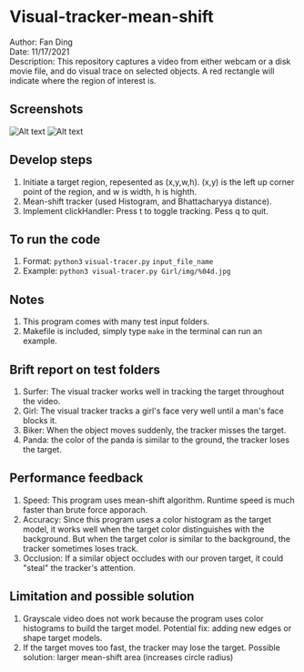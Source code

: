 # Visual-tracker-mean-shift
Author: Fan Ding \
Date: 11/17/2021 \
Description: This repository captures a video from either webcam or a disk movie file, and do visual trace on selected objects. A red rectangle will indicate where the region of interest is. 

## Screenshots
![Alt text](/Screenshot_Surfer?raw=true "Optional Title")
![Alt text](/Screenshot_Girl?raw=true "Optional Title")




## Develop steps
1. Initiate a target region, repesented as (x,y,w,h). (x,y) is the left up corner point of the region, and w is width, h is highth.
2. Mean-shift tracker (used Histogram, and Bhattacharyya distance).
3. Implement clickHandler: Press t to toggle tracking. Pess q to quit.


## To run the code
1. Format:
`python3` `visual-tracer.py` `input_file_name` 
2. Example:
`python3 visual-tracer.py Girl/img/%04d.jpg` 


## Notes
1. This program comes with many test input folders.
2. Makefile is included, simply type `make` in the terminal can run an example.

## Brift report on test folders
1. Surfer: The visual tracker works well in tracking the target throughout the video.
2. Girl: The visual tracker tracks a girl's face very well until a man's face blocks it.
3. Biker: When the object moves suddenly, the tracker misses the target.
4. Panda: the color of the panda is similar to the ground, the tracker loses the target.

## Performance feedback
1. Speed: This program uses mean-shift algorithm. Runtime speed is much faster than brute force apporach.
2. Accuracy: Since this program uses a color histogram as the target model, it works well when the target color distinguishes with the background. But when the target color is similar to the background, the tracker sometimes loses track.
3. Occlusion: If a similar object occludes with our proven target, it could "steal" the tracker's attention.

## Limitation and possible solution
1. Grayscale video does not work because the program uses color histograms to build the target model. Potential fix: adding new edges or shape target models.
2. If the target moves too fast, the tracker may lose the target. Possible solution: larger mean-shift area (increases circle radius)

